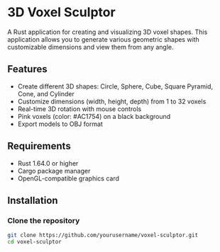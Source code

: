# 3D Voxel Sculptor

A Rust application for creating and visualizing 3D voxel shapes. This application allows you to generate various geometric shapes with customizable dimensions and view them from any angle.

## Features

- Create different 3D shapes: Circle, Sphere, Cube, Square Pyramid, Cone, and Cylinder
- Customize dimensions (width, height, depth) from 1 to 32 voxels
- Real-time 3D rotation with mouse controls
- Pink voxels (color: #AC1754) on a black background
- Export models to OBJ format

## Requirements

- Rust 1.64.0 or higher
- Cargo package manager
- OpenGL-compatible graphics card

## Installation

### Clone the repository

```bash
git clone https://github.com/yourusername/voxel-sculptor.git
cd voxel-sculptor
